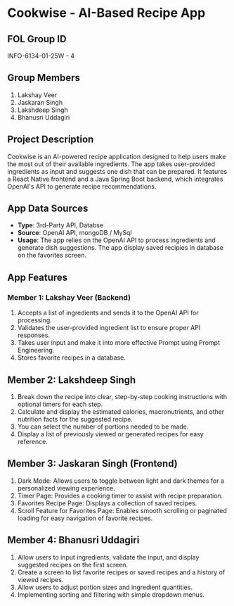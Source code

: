 # Cookwise - AI-Based Recipe App

## FOL Group ID
INFO-6134-01-25W - 4

## Group Members
1. Lakshay Veer
2. Jaskaran Singh
3. Lakshdeep Singh
4. Bhanusri Uddagiri

## Project Description
Cookwise is an AI-powered recipe application designed to help users make the most out of their available ingredients. The app takes user-provided ingredients as input and suggests one dish that can be prepared. It features a React Native frontend and a Java Spring Boot backend, which integrates OpenAI's API to generate recipe recommendations.



## App Data Sources
- **Type**: 3rd-Party API, Databse
- **Source**: OpenAI API, mongoDB / MySql
- **Usage**: The app relies on the OpenAI API to process ingredients and generate dish suggestions. The app display saved recipies in database on the favorites screen.

## App Features
### Member 1: Lakshay Veer (Backend)
1. Accepts a list of ingredients and sends it to the OpenAI API for processing.
2. Validates the user-provided ingredient list to ensure proper API responses.
3. Takes user input and make it into more effective Prompt using Prompt Engineering.
4. Stores favorite recipes in a database.

## Member 2: Lakshdeep Singh
1. Break down the recipe into clear, step-by-step cooking instructions with optional timers for each step.
2. Calculate and display the estimated calories, macronutrients, and other nutrition facts for the suggested recipe.
3. You can select the number of portions needed to be made.
4. Display a list of previously viewed or generated recipes for easy reference.

## Member 3: Jaskaran Singh (Frontend)
1. Dark Mode: Allows users to toggle between light and dark themes for a personalized viewing experience.
2. Timer Page: Provides a cooking timer to assist with recipe preparation.
3. Favorites Recipe Page: Displays a collection of saved recipes.
4. Scroll Feature for Favorites Page: Enables smooth scrolling or paginated loading for easy navigation of favorite recipes.

## Member 4: Bhanusri Uddagiri
1. Allow users to input ingredients, validate the input, and display suggested recipes on the first screen.
2. Create a screen to list favorite recipes or saved recipes and a history of viewed recipes.
3. Allow users to adjust portion sizes and ingredient quantities.
4. Implementing sorting and filtering with simple dropdown menus.

